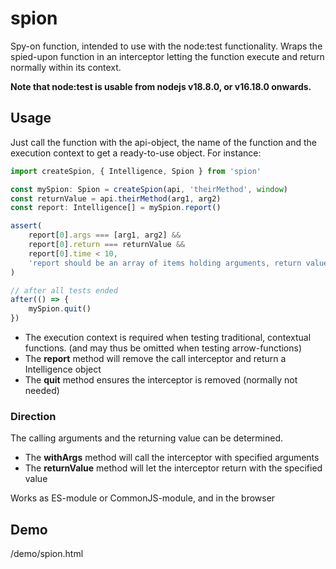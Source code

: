 # spion
Spy-on function, intended to use with the node:test functionality.
Wraps the spied-upon function in an interceptor
letting the function execute and return normally within its context.

__Note that node:test is usable from nodejs v18.8.0, or v16.18.0 onwards.__

## Usage
Just call the function with the
api-object, the name of the function and the execution context
to get a ready-to-use object. For instance:
```javascript
import createSpion, { Intelligence, Spion } from 'spion'

const mySpion: Spion = createSpion(api, 'theirMethod', window)
const returnValue = api.theirMethod(arg1, arg2)
const report: Intelligence[] = mySpion.report()

assert(
    report[0].args === [arg1, arg2] &&
    report[0].return === returnValue &&
    report[0].time < 10,
    'report should be an array of items holding arguments, return values and time after createSpion'
)

// after all tests ended
after(() => {
    mySpion.quit()
})
```
* The execution context is required when testing traditional, contextual functions.
(and may thus be omitted when testing arrow-functions)
* The __report__ method will remove the call interceptor and return a Intelligence object
* The __quit__ method ensures the interceptor is removed (normally not needed)

### Direction
The calling arguments and the returning value can be determined.
* The __withArgs__ method will call the interceptor with specified arguments
* The __returnValue__ method will let the interceptor return with the specified value

Works as ES-module or CommonJS-module, and in the browser

## Demo
/demo/spion.html
